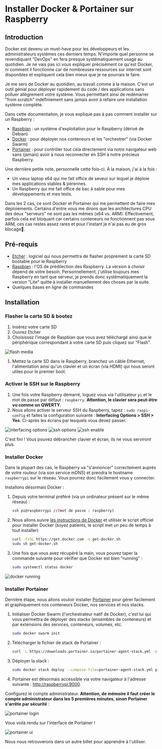 # Installer Docker & Portainer sur Raspberry

## Introduction

Docker est devenu un must-have pour les développeurs et les administrateurs systèmes ces derniers temps. N'importe quel personne se revendiquant "DevOps" en fera presque systématiquement usage au quotidien. Je ne vais pas ici vous expliquer précisément ce qu'est Docker, ni comment il fonctionne car de nombreuses ressources sur internet sont disponibles et expliquent cela bien mieux que je ne pourrais le faire.

Je me sers de Docker au quotidien, au travail comme à la maison. C'est un outil génial pour déployer rapidement du code / des applications sans polluer allègrement votre système. Vous permettant ainsi de redémarrer "from scratch" indéfiniement sans jamais avoir à refaire une installation système complète.

Dans cette documentaiton, je vous explique pas à pas comment installer sur un Raspberry :

* [Raspbian](https://www.raspberrypi.org/downloads/raspbian/) : un système d'exploitation pour le Raspberry \(dérivé de Debian\)
* [Docker](http://docker.com) : pour déployer nos conteneurs et les "orchestrer" \(via Docker Swarm\)
* [Portainer](https://www.google.com/url?sa=t&rct=j&q=&esrc=s&source=web&cd=1&cad=rja&uact=8&ved=2ahUKEwif1NDphcflAhVLCxoKHbgrD-gQFjAAegQIAxAB&url=https%3A%2F%2Fwww.portainer.io%2F&usg=AOvVaw1fQe4vdV5aFnpnWUeHvRT_) : pour contrôler tout cela directement via notre navigateur web sans \(jamais\) avoir à nous reconnecter en SSH à notre précieux Raspberry.

Une dernière petite note, personnelle cette fois-ci. À la maison, j'ai à la fois :

* Un vieux laptop x64 qui me fait office de seveur sur lequel je déploie mes applications stables & pérennes.
* Un Raspberry qui me fait office de bac à sable pour mes développements et mes tests.

Dans les 2 cas, ce sont Docker et Portainer qui me permettent de faire mes déploiements. Certains d'entre vous me dirons que les architectures CPU des deux "serveurs" ne sont pas les mêmes \(x64 vs. ARM\). Effectivement, parfois cela est bloquant car certains conteneurs ne fonctionnent pas sous ARM, ces cas restes assez rares et pour l'instant je n'ai pas eu de gros blocage.

## Pré-requis

* [Etcher](https://www.balena.io/etcher/) : logiciel qui nous permettra de flasher proprement la carte SD bootable pour le Raspberry
* [Raspbian](https://www.raspberrypi.org/downloads/raspbian/) : l'OS de prédilection des Raspberry. La version à choisir dépend de votre besoin. Personnellement, j'utilise toujours mes Raspberry en tant que serveur, je prends donc systématiquement la version "Lite" quitte à installer manuellement des choses par la suite.
* Quelques bases en ligne de commandes

## **Installation**

### Flasher la carte SD & bootez

1. Insérez votre carte SD
2. Ouvrez Etcher
3. Choisissez l'image de Raspbian que vous avez téléchargé ainsi que le périphérique correspondant à votre carte SD puis cliquez sur "Flash".

![flash media](../../.gitbook/assets/flash_media.png)

1. Mettez la carte SD dans le Raspberry, branchez un câble Ethernet, l'alimentation ainsi qu'un clavier et un écran \(via HDMI\) qui nous seront utiles pour le premier boot.

### Activer le SSH sur le Raspberry

1. Une fois votre Raspberry démarré, loguez vous via l'utilisateur `pi` et le mot de passe par défaut : `raspberry`. **Attention, le clavier sera peut-être vu comme un QWERTY.**
2. Nous allons activer le serveur SSH du Raspberry, tapez : `sudo raspi-config` et faites la configuration suivante : **Interfacing Options &gt; SSH &gt; Yes**. Ci-après les écrans par lesquels vous devez passer.

![interfacing options](../../.gitbook/assets/interfacing_options.png) ![ssh options](../../.gitbook/assets/ssh_options.png) ![ssh enable](../../.gitbook/assets/enable_ssh.png)

C'est fini ! Vous pouvez débrancher clavier et écran, ils ne vous serviront plus.

### Installer Docker

Dans la plupart des cas, le Raspberry va "s'annoncer" correctement auprès de votre routeur \(via son service mDNS\) et prendra le hostname `raspberrypi` sur le réseau. Vous pourrez donc facilement vous y connecter.

Installons désormais Docker :

1. Depuis votre terminal préféré \(via un ordinateur présent sur le même réseau\) :  


   ```bash
   ssh pi@raspberrypi //(mot de passe : raspberry)
   ```

2. Nous allons suivre [les instructions de Docker](https://docs.docker.com/install/linux/docker-ce/debian/#install-using-the-convenience-script) et utiliser le script officiel pour installer Docker \(soyez patients, le script met un peu de temps à tout installer\)  


   ```bash
   curl -fsSL https://get.docker.com -o get-docker.sh
   sudo sh get-docker.sh
   ```

3. Une fois que vous avez récupéré la main, vous pouvez taper la commande suivante pour vérifier que Docker est bien "running" :  


   ```bash
   sudo systemctl status docker
   ```

![docker running](../../.gitbook/assets/docker_running.png)

### Installer Portainer

Dernière étape, nous allons vouloir installer [Portainer](http://portainer.io) pour gérer facilement et graphiquement nos conteneurs Docker, nos services et nos stacks.

1. Initialiser Docker Swarm \(l'orchestrateur natif de Docker\), c'est lui qui vous permettra de déployer des stacks \(ensembles de conteneurs\) et par extensions des services, conteneurs, volumes, etc.  


   ```bash
   sudo docker swarm init
   ```

2. Télécharger le fichier de stack de Portainer :  


   ```bash
   curl -L https://downloads.portainer.io/portainer-agent-stack.yml -o portainer-agent-stack.yml
   ```

3. Déployer la stack :  


   ```bash
   sudo docker stack deploy --compose-file=portainer-agent-stack.yml portainer
   ```

4. Portainer est désormais accessible via votre navigateur à l'adresse suivante : [http://raspberrypi:9000](http://raspberrypi:9000).

Configurez le compte administrateur. **Attention, de mémoire il faut créer le compte administrateur dans les 5 premières minutes, sinon Portainer s'arrête par sécurité** :

![portainer login](../../.gitbook/assets/portainer_login.png)

Vous voilà rendu sur l'interface de Portainer !

![portainer ui](../../.gitbook/assets/portainer_ui.png)

Nous nous retrouverons dans un autre billet pour apprendre à l'utiliser. 


